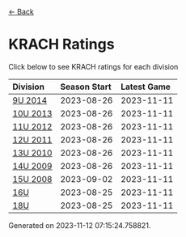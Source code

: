 [<- Back](../readme.md)
# KRACH Ratings
Click below to see KRACH ratings for each division

| Division | Season Start | Latest Game |
| :-- | :-- | :-- |
| [9U 2014](9U-2014-ratings.md) | 2023-08-26 | 2023-11-11 |
| [10U 2013](10U-2013-ratings.md) | 2023-08-26 | 2023-11-11 |
| [11U 2012](11U-2012-ratings.md) | 2023-08-26 | 2023-11-11 |
| [12U 2011](12U-2011-ratings.md) | 2023-08-26 | 2023-11-11 |
| [13U 2010](13U-2010-ratings.md) | 2023-08-26 | 2023-11-11 |
| [14U 2009](14U-2009-ratings.md) | 2023-08-26 | 2023-11-11 |
| [15U 2008](15U-2008-ratings.md) | 2023-09-02 | 2023-11-11 |
| [16U](16U-ratings.md) | 2023-08-25 | 2023-11-11 |
| [18U](18U-ratings.md) | 2023-08-25 | 2023-11-11 |

Generated on 2023-11-12 07:15:24.758821.
